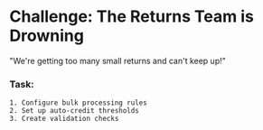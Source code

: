 # Challenge: The Returns Team is Drowning

"We're getting too many small returns and can't keep up!"

### Task:
```objectives
1. Configure bulk processing rules
2. Set up auto-credit thresholds
3. Create validation checks
```